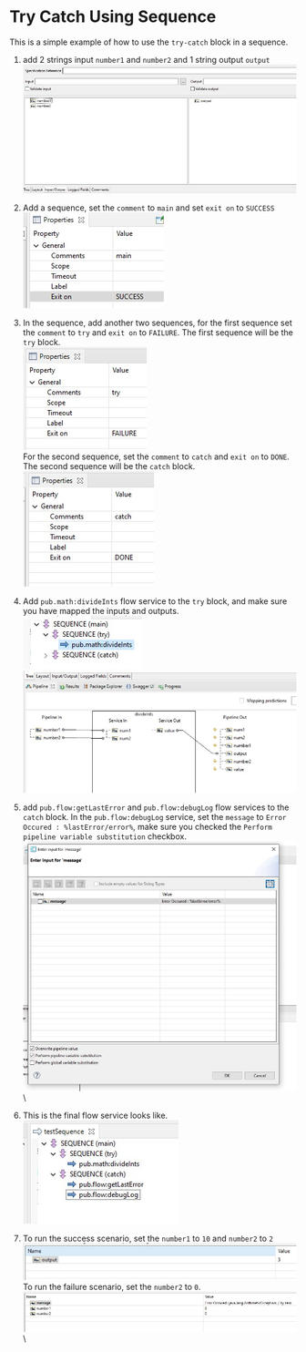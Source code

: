 # Try Catch Using Sequence
This is a simple example of how to use the `try-catch` block in a sequence.

1. add 2 strings input `number1` and `number2` and 1 string output `output` \
![](images/4.jpg)

2. Add a sequence, set the `comment` to `main` and set `exit on` to `SUCCESS` \
![](images/1.jpg) 

3. In the sequence, add another two sequences, for the first sequence set the `comment` to `try` and `exit on` to `FAILURE`. The first sequence will be the `try` block. \
![](images/2.jpg) \
For the second sequence, set the `comment` to `catch` and `exit on` to `DONE`. The second sequence will be the `catch` block. \
![](images/3.jpg)

4. Add `pub.math:divideInts` flow service to the `try` block, and make sure you have mapped the inputs and outputs. \
![](images/5.jpg) \
![](images/6.jpg)

5. add `pub.flow:getLastError` and `pub.flow:debugLog` flow services to the `catch` block. In the `pub.flow:debugLog` service, set the `message` to `Error Occured : %lastError/error%`, make sure you checked the `Perform pipeline variable substitution` checkbox. \
![](images/7.jpg) \

6. This is the final flow service looks like. \
![](images/8.jpg)

7. To run the success scenario, set the `number1` to `10` and `number2` to `2` \
![](images/10.jpg) \
To run the failure scenario, set the `number2` to `0`. \
![](images/9.jpg) \
